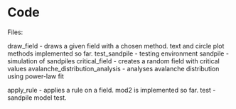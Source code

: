 # Code

Files:

draw_field - draws a given field with a chosen method. text and circle plot methods implemented so far.
test_sandpile - testing environment
sandpile - simulation of sandpiles
critical_field - creates a random field with critical values
avalanche_distribution_analysis - analyses avalanche distribution using power-law fit


apply_rule - applies a rule on a field. mod2 is implemented so far.
test - sandpile model test.
